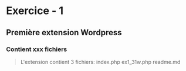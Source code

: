 # Exercice - 1
## Première extension Wordpress
### Contient xxx fichiers

> L'extension contient 3 fichiers:
index.php
ex1_31w.php
readme.md


<!-- lien vers gitgub page xxx -->
[]()